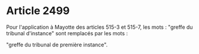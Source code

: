 # Article 2499

Pour l'application à Mayotte des articles 515-3 et 515-7, les mots : "greffe du tribunal d'instance" sont remplacés par les mots :

"greffe du tribunal de première instance".